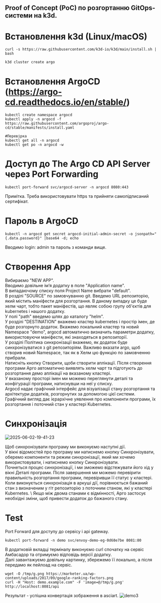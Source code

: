 ## Proof of Concept (PoC) по розгортанню GitOps-системи на k3d.

# Встановлення k3d (Linux/macOS)
```
curl -s https://raw.githubusercontent.com/k3d-io/k3d/main/install.sh | bash

k3d cluster create argo
```

# Встановлення ArgoCD (https://argo-cd.readthedocs.io/en/stable/)
```
kubectl create namespace argocd
kubectl apply -n argocd -f https://raw.githubusercontent.com/argoproj/argo-cd/stable/manifests/install.yaml

#Перевірка
kubectl get all -n argocd
kubectl get po -n argocd -w
```

# Доступ до The Argo CD API Server через Port Forwarding
```
kubectl port-forward svc/argocd-server -n argocd 8080:443
```
Примітка. Треба використовувати https та прийняти самопідписаний сертифікат.

# Пароль в ArgoCD
```
kubectl -n argocd get secret argocd-initial-admin-secret -o jsonpath="{.data.password}" |base64 -d; echo
```
Вводимо login: admin та пароль з команди вище.

# Створення App
Вибираємо "NEW APP". \
Вводимо довільне ім’я додатку в поле "Application name". \
В випадаючому списку поля Project Name вибрати "default". \
В розділі "SOURCE" по замовчуванню git. Введемо URL репозиторію, який містить маніфести для розгортання. В даному випадку це буде хелм чарт, тобто пакет маніфестів, що являє собою групу об'єктів для kubernetes і нашого додатку. \
У полі "path" введемо шлях до каталогу "helm".\
У розділі "DESTINATION" вкажемо кластер kubernetes і простір імен, де буде розгорнуто додаток. Вкажемо локальний кластер та новий Namespace "demo", argocd автоматично визначить параметри додатку, використовуючи маніфести, які знаходяться в репозиторії. \
У розділі Політика синхронізації вкажемо, як додаток буде синхронізуватися з git репозиторіям. Важливо вказати argo, щоб створив новий Namespace, так як в Хелм цю функцію по замовченню прибрали.\
Натисніть кнопку Створити, щоби створити аплікації. Після створення програми Арго автоматично виявлять хелм чарт та підготують до розгортання демо аплікації на вказаному кластері. \
У вказаному просторі імен ми можемо переглянути деталі та конфігурації програми, натиснувши на неї у списку.\
Argocd надає графічний інтерфейс для візуалізації стану розгортання та архітектури додатків, розгорнутих за допомогою цієї системи. \
Графічний вигляд дає ієрархічне уявлення про компоненти програми, їх розгортання і поточний стан у кластері Kubernetes.

# Синхронізація
![2025-06-02-19-41-23](https://github.com/user-attachments/assets/24248ada-4208-4e7d-ba70-8905c675630e)

Щоб синхронізувати програму ми виконуємо наступні дії. \
У вікні відомостей про програму ми натиснемо кнопку Синхронізувати, оберемо компоненти та режим синхронізації, який ми хочемо використовувати, і натиснемо кнопку Синхронізувати. \
Почнеться процес синхронізації, і ми зможемо відстежувати його хід у вікні Деталі програми. Після завершення ми можемо перевірити правильність розгортання програми, перевіривши її статус у кластері. \
Коли виконується синхронізація в аркуші дії, порівнюється бажаний стан з визначеним у гіт репозиторію з поточним станом, які у кластері Kubernetes. \ 
Якщо між двома станами є відмінності, Арго застосує необхідні зміни, щоб привести додаток до бажаного стану.

# Test
Port Forward для доступу до сервісу і api gateway.
```
kubectl port-forward -n demo svc/envoy-demo-eg-0d68e7be 8081:80
```
В додатковій вкладці терміналу виконуємо curl спочатку на сервіс Амбасадор та отримуємо відповідь версії додатку. \
Далі завантажуємо довільну картинку, збережемо її локально, а після передамо як пейлоад на сервіс.
```
wget -O /tmp/g.png https://marketer.ua/wp-content/uploads/2017/09/google-ranking-factors.png
curl -H "Host: demo.example.com" -F 'image=@/tmp/g.png' http://localhost:8081/api
```
Результат - успішна конвертація зображення в asciart.
![demo3](https://github.com/user-attachments/assets/4851b79a-5d75-4c7c-9a5a-2179b3d41339)




